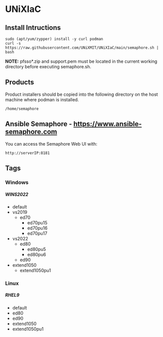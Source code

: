 # UNiXIaC
## Install Intructions
```
sudo (apt/yum/zypper) install -y curl podman  
curl -s https://raw.githubusercontent.com/UNiXMIT/UNiXIaC/main/semaphore.sh | bash  
```
**NOTE:** pfsso*.zip and support.pem must be located in the current working directory before executing semaphore.sh.  

## Products
Product installers should be copied into the following directory on the host machine where podman is installed.  

```
/home/semaphore
```

## Ansible Semaphore - https://www.ansible-semaphore.com
You can access the Semaphore Web UI with:
```
http://serverIP:8181  
```

## Tags
### Windows
##### WINS2022
- default
- vs2019
  - ed70
    - ed70pu15
    - ed70pu16
    - ed70pu17
- vs2022
  - ed80
    - ed80pu5
    - ed80pu6
  - ed90
- extend1050
  - extend1050pu1

### Linux
##### RHEL9
- default
- ed80
- ed90
- extend1050
- extend1050pu1